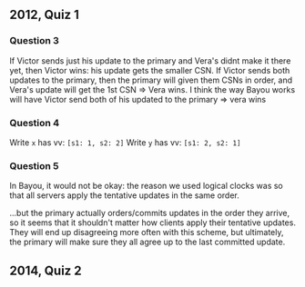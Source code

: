 2012, Quiz 1
------------

### Question 3

If Victor sends just his update to the primary and Vera's didnt make it there yet, 
then Victor wins: his update gets the smaller CSN. If Victor sends both updates
to the primary, then the primary will given them CSNs in order, and Vera's update
will get the 1st CSN => Vera wins. I think the way Bayou works will have Victor
send both of his updated to the primary => vera wins

### Question 4

Write `x` has vv: `[s1: 1, s2: 2]`
Write `y` has vv: `[s1: 2, s2: 1]`

### Question 5

In Bayou, it would not be okay: the reason we used logical clocks was so that
all servers apply the tentative updates in the same order.

...but the primary actually orders/commits updates in the order they arrive, so
it seems that it shouldn't matter how clients apply their tentative updates. They
will end up disagreeing more often with this scheme, but ultimately, the primary
will make sure they all agree up to the last committed update.

2014, Quiz 2
------------

